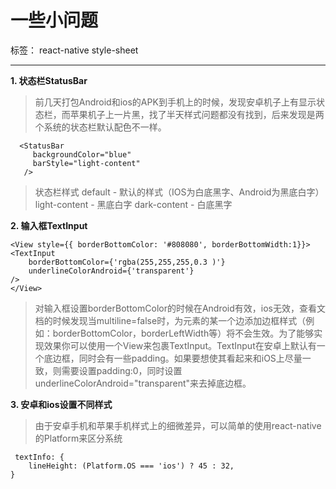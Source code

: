 # 一些小问题

标签： react-native style-sheet

---

 **1. 状态栏StatusBar**

> 前几天打包Android和ios的APK到手机上的时候，发现安卓机子上有显示状态栏，而苹果机子上一片黑，找了半天样式问题都没有找到，后来发现是两个系统的状态栏默认配色不一样。

      <StatusBar
         backgroundColor="blue"
         barStyle="light-content"
       />

> 状态栏样式 
default - 默认的样式（IOS为白底黑字、Android为黑底白字） 
light-content - 黑底白字
dark-content - 白底黑字

 **2. 输入框TextInput**
 
    <View style={{ borderBottomColor: '#808080', borderBottomWidth:1}}> 
    <TextInput
        borderBottomColor={'rgba(255,255,255,0.3 )'}
        underlineColorAndroid={'transparent'}
    />
    </View>
    
> 对输入框设置borderBottomColor的时候在Android有效，ios无效，查看文档的时候发现当multiline=false时，为元素的某一个边添加边框样式（例如：borderBottomColor，borderLeftWidth等）将不会生效。为了能够实现效果你可以使用一个View来包裹TextInput。TextInput在安卓上默认有一个底边框，同时会有一些padding。如果要想使其看起来和iOS上尽量一致，则需要设置padding:0，同时设置underlineColorAndroid="transparent"来去掉底边框。

 **3. 安卓和ios设置不同样式**
 
> 由于安卓手机和苹果手机样式上的细微差异，可以简单的使用react-native的Platform来区分系统

     textInfo: {
        lineHeight: (Platform.OS === 'ios') ? 45 : 32,
    }
    
    

       




